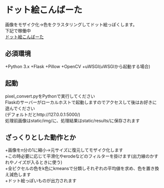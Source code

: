 # ドット絵こんばーた
画像をモザイク化→色をクラスタリングしてドット絵っぽくします。  
下記で稼働中  
[ドット絵こんばーた](https://app.monopro.org/pixel/)  

## 必須環境
+Python 3.x
+Flask
+Pillow
+OpenCV
+uWSGI(uWSGIから起動する場合)

## 起動
pixel_convert.pyをPythonで実行してください  
Flaskのサーバーがローカルホストで起動しますのでアクセスして後はお好きに遊んでください  
(デフォルトだとhttp://127.0.0.1:5000/)  
処理前画像はstatic/img/に、処理結果はstatic/results/に保存されます  

## ざっくりとした動作とか
+画像をn分の1に縮小→元サイズに復元してモザイク化します  
+この時必要に応じて平滑化やerodeなどのフィルターを掛けます(出力線のかすれやノイズが入るときに使う)  
+全ピクセルの色をk色にkmeansで分類しそれぞれの平均値を求め、色を置き換え減色します  
+ドット絵っぽいものが出力されます  

